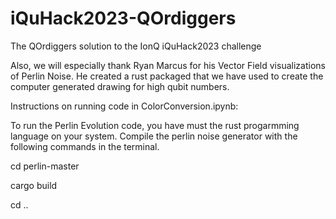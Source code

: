 # iQuHack2023-QOrdiggers
The QOrdiggers solution to the IonQ iQuHack2023 challenge

Also, we will especially thank Ryan Marcus for his Vector Field visualizations of Perlin Noise. He created a rust packaged that we have used to create the computer generated drawing for high qubit numbers. 

Instructions on running code in ColorConversion.ipynb: 

To run the Perlin Evolution code, you have must the rust progarmming language on your system. Compile the perlin noise generator with the following commands in the terminal. 

cd perlin-master

cargo build

cd .. 
